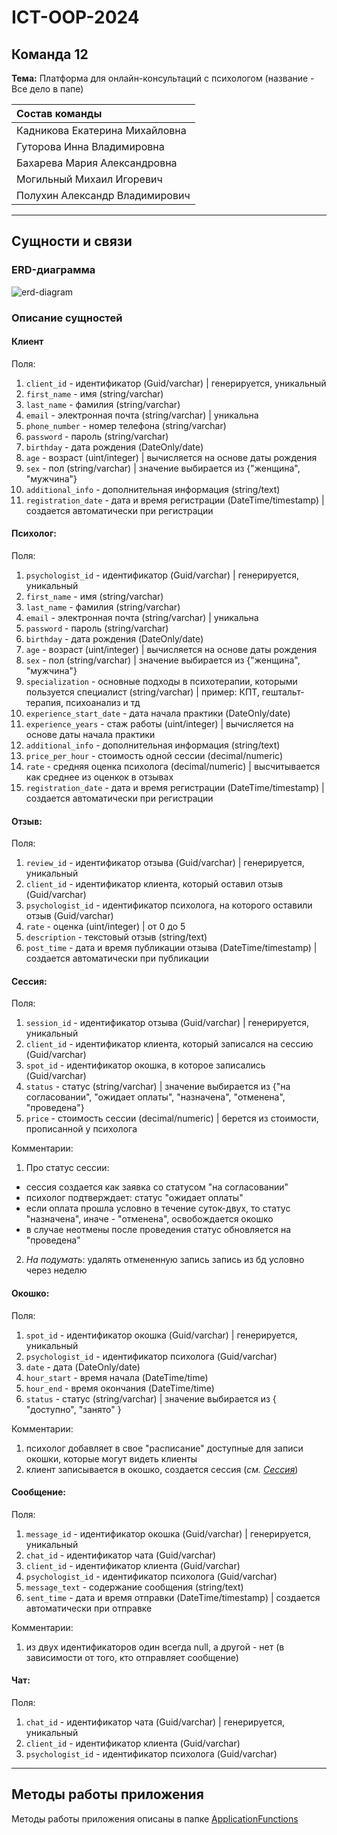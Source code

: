 # ICT-OOP-2024

## Команда  12 

**Тема:** Платформа для онлайн-консультаций с психологом (название - Все дело в папе)

| Состав команды |
|:-----|
| Кадникова Екатерина Михайловна |
| Гуторова Инна Владимировна |
| Бахарева Мария Александровна |
| Могильный Михаил Игоревич |
| Полухин Александр Владимирович |

---

## Сущности и связи

### ERD-диаграмма

![erd-diagram](https://github.com/t0nso1eil/ICT-OOP-2024/assets/73792532/cec53f73-e1af-4f2e-9cb5-c465fa1de556)


### Описание сущностей

#### Клиент
Поля:
1) `client_id` - идентификатор (Guid/varchar) | генерируется, уникальный
2) `first_name` - имя (string/varchar)
3) `last_name` - фамилия (string/varchar)
4) `email` - электронная почта (string/varchar) | уникальна
5) `phone_number` - номер телефона (string/varchar)
6) `password` - пароль (string/varchar)
7) `birthday` - дата рождения (DateOnly/date)
8) `age` - возраст (uint/integer) | вычисляется на основе даты рождения
9) `sex` - пол (string/varchar) | значение выбирается из {"женщина", "мужчина"}
10) `additional_info` - дополнительная информация (string/text)
11) `registration_date` - дата и время регистрации (DateTime/timestamp) | создается автоматически при регистрации

#### Психолог:
Поля:
1) `psychologist_id` - идентификатор (Guid/varchar) | генерируется, уникальный
2) `first_name` - имя (string/varchar)
3) `last_name` - фамилия (string/varchar)
4) `email` - электронная почта (string/varchar) | уникальна
5) `password` - пароль (string/varchar)
6) `birthday` - дата рождения (DateOnly/date)
7) `age` - возраст (uint/integer) | вычисляется на основе даты рождения
8) `sex` - пол (string/varchar) | значение выбирается из {"женщина", "мужчина"}
9) `specialization` - основные подходы в психотерапии, которыми пользуется специалист (string/varchar) | пример: КПТ, гештальт-терапия, психоанализ и тд
10) `experience_start_date` - дата начала практики (DateOnly/date)
11) `experience_years` - стаж работы (uint/integer) | вычисляется на основе даты начала практики
12) `additional_info` - дополнительная информация (string/text)
13) `price_per_hour` - стоимость одной сессии (decimal/numeric)
14) `rate` - средняя оценка психолога (decimal/numeric) | высчитывается как среднее из оценкок в отзывах
15) `registration_date` - дата и время регистрации (DateTime/timestamp) | создается автоматически при регистрации

#### Отзыв:
Поля:
1) `review_id` - идентификатор отзыва (Guid/varchar) | генерируется, уникальный
2) `client_id` - идентификатор клиента, который оставил отзыв (Guid/varchar)
3) `psychologist_id` - идентификатор психолога, на которого оставили отзыв (Guid/varchar)
4) `rate` - оценка (uint/integer) | от 0 до 5
5) `description` - текстовый отзыв (string/text)
6) `post_time` - дата и время публикации отзыва (DateTime/timestamp) | создается автоматически при публикации

#### Сессия:
Поля: 
1) `session_id` - идентификатор отзыва (Guid/varchar) | генерируется, уникальный
2) `client_id` - идентификатор клиента, который записался на сессию (Guid/varchar)
3) `spot_id` - идентификатор окошка, в которое записались (Guid/varchar)
4) `status` - статус (string/varchar) | значение выбирается из {"на согласовании", "ожидает оплаты", "назначена", "отменена", "проведена"}
5) `price` - стоимость сессии (decimal/numeric) | берется из стоимости, прописанной у психолога

Комментарии:
1) Про статус сессии:
* сессия создается как заявка со статусом "на согласовании"
* психолог подтверждает: статус "ожидает оплаты"
* если оплата прошла условно в течение суток-двух, то статус "назначена", иначе - "отменена", освобождается окошко
* в случае неотмены после проведения статус обновляется на "проведена"
2) _На подумать_: удалять отмененную запись запись из бд условно через неделю

#### Окошко:
Поля:
1) `spot_id` - идентификатор окошка (Guid/varchar) | генерируется, уникальный
2) `psychologist_id` - идентификатор психолога (Guid/varchar)
3) `date` - дата (DateOnly/date)
4) `hour_start` - время начала (DateTime/time)
5) `hour_end` - время окончания (DateTime/time)
6) `status` - статус (string/varchar) | значение выбирается из { "доступно", "занято" }

Комментарии:
1) психолог добавляет в свое "расписание" доступные для записи окошки, которые могут видеть клиенты
2) клиент записывается в окошко, создается сессия (_см. [Сессия](README.md:72)_)

#### Сообщение:
Поля:
1) `message_id` - идентификатор окошка (Guid/varchar) | генерируется, уникальный
2) `chat_id` - идентификатор чата (Guid/varchar)
2) `client_id` - идентификатор клиента (Guid/varchar)
3) `psychologist_id` - идентификатор психолога (Guid/varchar)
4) `message_text` - содержание сообщения (string/text)
5) `sent_time` - дата и время отправки (DateTime/timestamp) | создается автоматически при отправке

Комментарии:
1) из двух идентификаторов один всегда null, а другой - нет (в зависимости от того, кто отправляет сообщение)


#### Чат:
Поля:
1) `chat_id` - идентификатор чата (Guid/varchar) | генерируется, уникальный
2) `client_id` - идентификатор клиента (Guid/varchar)
3) `psychologist_id` - идентификатор психолога (Guid/varchar)

---

## Методы работы приложения

Методы работы приложения описаны в папке [ApplicationFunctions](ApplicationFunctions)


